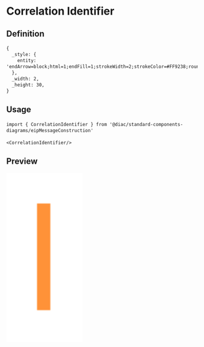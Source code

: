 # Correlation Identifier

## Definition

```
{
  _style: { 
    entity: 'endArrow=block;html=1;endFill=1;strokeWidth=2;strokeColor=#FF9238;rounded=0;',
  },
  _width: 2,
  _height: 30,
}
```

## Usage

```
import { CorrelationIdentifier } from '@diac/standard-components-diagrams/eipMessageConstruction'

<CorrelationIdentifier/>
```

## Preview

<img src="./correlation-identifier.png" width="200"/>
